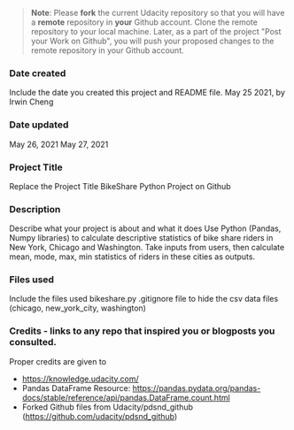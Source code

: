 >**Note**: Please **fork** the current Udacity repository so that you will have a **remote** repository in **your** Github account. Clone the remote repository to your local machine. Later, as a part of the project "Post your Work on Github", you will push your proposed changes to the remote repository in your Github account.

### Date created
 Include the date you created this project and README file.
 May 25 2021, by Irwin Cheng

 ### Date updated
 May 26, 2021
 May 27, 2021

 ### Project Title
 Replace the Project Title
 BikeShare Python Project on Github

 ### Description
 Describe what your project is about and what it does
 Use Python (Pandas, Numpy libraries) to calculate descriptive statistics of bike share riders in New York, Chicago and Washington. Take inputs from users, then calculate mean, mode, max, min statistics of riders in these cities as outputs.

 ### Files used
 Include the files used
 bikeshare.py
 .gitignore file to hide the csv data files (chicago, new_york_city, washington)


 ### Credits - links to any repo that inspired you or blogposts you consulted.
 Proper credits are given to
 - https://knowledge.udacity.com/
 - Pandas DataFrame Resource: https://pandas.pydata.org/pandas-docs/stable/reference/api/pandas.DataFrame.count.html
 - Forked Github files from Udacity/pdsnd_github (https://github.com/udacity/pdsnd_github)
